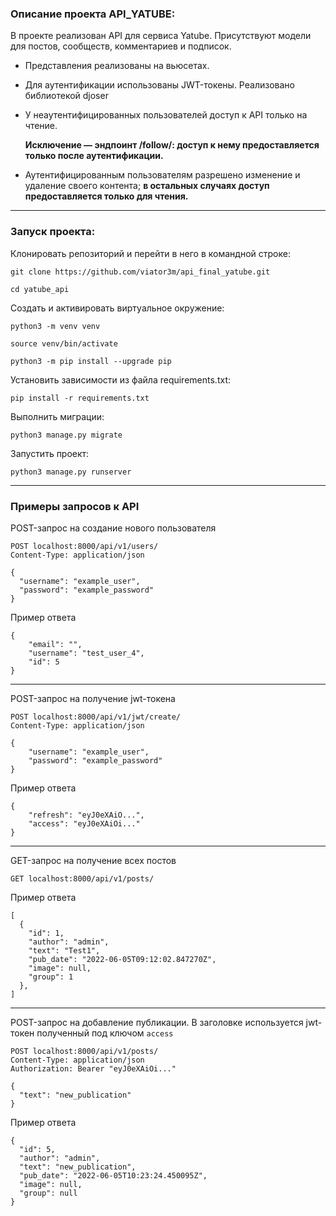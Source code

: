 ### Описание проекта API_YATUBE:


В проекте реализован API для сервиса Yatube.
Присутствуют модели для постов, сообществ, комментариев и подписок.

- Представления реализованы на вьюсетах.
- Для аутентификации использованы JWT-токены. Реализовано библиотекой djoser
- У неаутентифицированных пользователей доступ к API только на чтение.

  __Исключение — эндпоинт /follow/:
  доступ к нему предоставляется только после аутентификации.__
- Аутентифицированным пользователям разрешено изменение и удаление своего контента;
  __в остальных случаях доступ предоставляется только для чтения.__

---

### Запуск проекта:

Клонировать репозиторий и перейти в него в командной строке:

```
git clone https://github.com/viator3m/api_final_yatube.git
```

```
cd yatube_api
```

Cоздать и активировать виртуальное окружение:

```
python3 -m venv venv
```

```
source venv/bin/activate
```

```
python3 -m pip install --upgrade pip
```

Установить зависимости из файла requirements.txt:

```
pip install -r requirements.txt
```

Выполнить миграции:

```
python3 manage.py migrate
```

Запустить проект:

```
python3 manage.py runserver
```
---

### Примеры запросов к API
POST-запрос на создание нового пользователя
```
POST localhost:8000/api/v1/users/
Content-Type: application/json

{
  "username": "example_user",
  "password": "example_password"
}
```
Пример ответа
```
{
    "email": "",
    "username": "test_user_4",
    "id": 5
}
```
---
POST-запрос на получение jwt-токена
```
POST localhost:8000/api/v1/jwt/create/
Content-Type: application/json

{
    "username": "example_user",
    "password": "example_password"
}
```
Пример ответа
```
{
    "refresh": "eyJ0eXAiO...",
    "access": "eyJ0eXAiOi..."
}
```
---
GET-запрос на получение всех постов
```
GET localhost:8000/api/v1/posts/
```
Пример ответа
```
[
  {
    "id": 1,
    "author": "admin",
    "text": "Test1",
    "pub_date": "2022-06-05T09:12:02.847270Z",
    "image": null,
    "group": 1
  },
]
```
---
POST-запрос на добавление публикации. В заголовке используется jwt-токен полученный под ключом ```access```
```
POST localhost:8000/api/v1/posts/
Content-Type: application/json
Authorization: Bearer "eyJ0eXAiOi..."

{
  "text": "new_publication"
}
```
Пример ответа
```
{
  "id": 5,
  "author": "admin",
  "text": "new_publication",
  "pub_date": "2022-06-05T10:23:24.450095Z",
  "image": null,
  "group": null
}
```